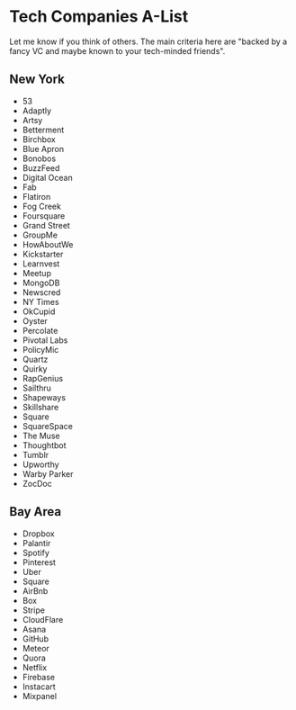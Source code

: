 # Tech Companies A-List

Let me know if you think of others. The main criteria here are "backed
by a fancy VC and maybe known to your tech-minded friends".

## New York

* 53
* Adaptly
* Artsy
* Betterment
* Birchbox
* Blue Apron
* Bonobos
* BuzzFeed
* Digital Ocean
* Fab
* Flatiron
* Fog Creek
* Foursquare
* Grand Street
* GroupMe
* HowAboutWe
* Kickstarter
* Learnvest
* Meetup
* MongoDB
* Newscred
* NY Times
* OkCupid
* Oyster
* Percolate
* Pivotal Labs
* PolicyMic
* Quartz
* Quirky
* RapGenius
* Sailthru
* Shapeways
* Skillshare
* Square
* SquareSpace
* The Muse
* Thoughtbot
* Tumblr
* Upworthy
* Warby Parker
* ZocDoc

## Bay Area

* Dropbox
* Palantir
* Spotify
* Pinterest
* Uber
* Square
* AirBnb
* Box
* Stripe
* CloudFlare
* Asana
* GitHub
* Meteor
* Quora
* Netflix
* Firebase
* Instacart
* Mixpanel

